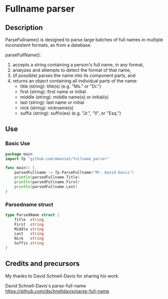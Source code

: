 # Fullname parser

## Description

ParseFullname() is designed to parse large batches of full names in multiple inconsistent formats, as from a database.

parseFullName():

1. accepts a string containing a person's full name, in any format,
2. analyzes and attempts to detect the format of that name,
3. (if possible) parses the name into its component parts, and
4. returns an object containing all individual parts of the name:
    - title (string): title(s) (e.g. "Ms." or "Dr.")
    - first (string): first name or initial
    - middle (string): middle name(s) or initial(s)
    - last (string): last name or initial
    - nick (string): nickname(s)
    - suffix (string): suffix(es) (e.g. "Jr.", "II", or "Esq.")

## Use

### Basic Use

```go
package main
import fp "github.com/Amonsat/fullname_parser"

func main() {
    parsedFullname := fp.ParseFullname("Mr. David Davis")
    println(parsedFullname.Title)
    println(parsedFullname.First)
    println(parsedFullname.Last)
}
```

### Parsedname struct

```go
type ParsedName struct {
	Title  string
	First  string
	Middle string
	Last   string
	Nick   string
	Suffix string
}
```

## Credits and precursors

My thanks to David Schnell-Davis for sharing his work.

David Schnell-Davis's parse-full-name
https://github.com/dschnelldavis/parse-full-name